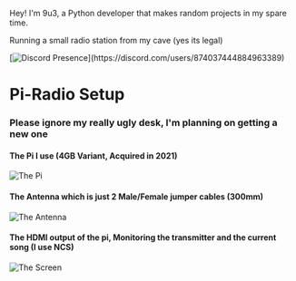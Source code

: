Hey!
I'm 9u3, a Python developer that makes random projects in my spare time.

Running a small radio station from my cave (yes its legal)

[![Discord Presence](https://lanyard.cnrad.dev/api/874037444884963389?idleMessage=Running%20A%20Radio%20Station%21~)](https://discord.com/users/874037444884963389)


# Pi-Radio Setup
### Please ignore my really ugly desk, I'm planning on getting a new one

#### The Pi I use (4GB Variant, Acquired in 2021)
![The Pi](https://i.imgur.com/yeeYNXp.jpg "The Raspberry Pi4B 4GB")

#### The Antenna which is just 2 Male/Female jumper cables (300mm)
![The Antenna](https://i.imgur.com/9rQyb4D.jpg "The Antenna")

#### The HDMI output of the pi, Monitoring the transmitter and the current song (I use NCS)
![The Screen](https://i.imgur.com/4R3Uv1d.png "The Pi Screen")
